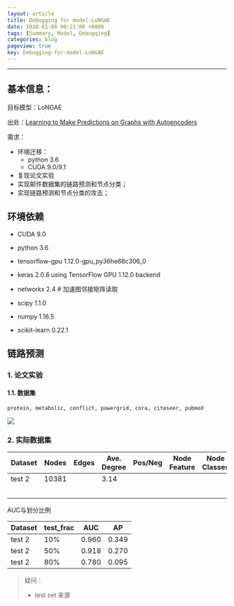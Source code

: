 ```yaml
---
layout: article
title: Debugging for model-LoNGAE
date: 2020-01-08 00:21:00 +0800
tags: [Summary, Model, Debugging]
categories: blog
pageview: true
key: Debugging-for-model-LoNGAE
---
```




------



## 基本信息：

目标模型：LoNGAE

出处：[Learning to Make Predictions on Graphs with Autoencoders]( https://arxiv.org/pdf/1811.02798.pdf)

需求：

- 环境迁移：
  - python 3.6
  - CUDA 9.0/9.1
- 复现论文实验
- 实现邮件数据集的链路预测和节点分类；
- 实现链路预测和节点分类的攻击；



## 环境依赖

- CUDA 9.0

- python 3.6
- tensorflow-gpu 1.12.0-gpu_py36he68c306_0
- keras 2.0.6 using TensorFlow GPU 1.12.0 backend

- networkx 2.4                   # 加速图邻接矩阵读取
- scipy 1.1.0
- numpy 1.16.5
- scikit-learn 0.22.1 



## 链路预测

### 1. 论文实验

#### 1.1. 数据集

```
protein, metabolic, conflict, powergrid, cora, citeseer, pubmed
```

![](http://ww1.sinaimg.cn/large/005NduT8ly1gaobk9fsltj30f309o3zp.jpg)



### 2. 实际数据集

| Dataset | Nodes | Edges | Ave. Degree | Pos/Neg | Node Feature | Node Classes | Label rate | AUC  |
| ------- | ----- | ----- | ----------- | ------- | ------------ | ------------ | ---------- | ---- |
| test 2  | 10381 |       | 3.14        |         |              |              |            |      |
|         |       |       |             |         |              |              |            |      |
|         |       |       |             |         |              |              |            |      |
|         |       |       |             |         |              |              |            |      |
|         |       |       |             |         |              |              |            |      |
|         |       |       |             |         |              |              |            |      |

AUC与划分比例

| Dataset | test_frac | AUC   | AP    |
| ------- | --------- | ----- | ----- |
| test 2  | 10%       | 0.960 | 0.349 |
| test 2  | 50%       | 0.918 | 0.270 |
| test 2  | 80%       | 0.780 | 0.095 |

> 疑问：
>
> - test set 来源